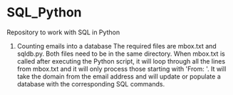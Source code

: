 # SQL_Python
Repository to work with SQL in Python

1) Counting emails into a database
The required files are mbox.txt and sqldb.py.
Both files need to be in the same directory. When mbox.txt is called after executing the Python script, it will loop through all the lines from mbox.txt and it will only process those starting with 'From: '. It will take the domain from the email address and will update or populate a database with the corresponding SQL commands.
